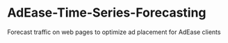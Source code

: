 # AdEase-Time-Series-Forecasting
Forecast traffic on web pages to optimize ad placement for AdEase clients
